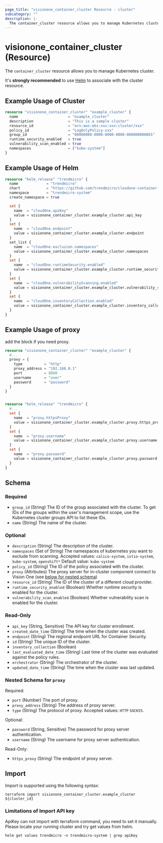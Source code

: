 ```yaml
---
page_title: "visionone_container_cluster Resource - cluster"
subcategory: ""
description: |-
  The container_cluster resource allows you to manage Kubernetes cluster.
---
```


# visionone_container_cluster (Resource)

The `container_cluster` resource allows you to manage Kubernetes cluster.

It's **strongly recommended** to use [Helm](https://registry.terraform.io/providers/hashicorp/helm/latest) to associate with the cluster resource.

## Example Usage of Cluster

```terraform
resource "visionone_container_cluster" "example_cluster" {
  name                       = "example_cluster"
  description                = "This is a sample cluster"
  resource_id                = "arn:aws:eks:xxx:xxx:cluster/xxx"
  policy_id                  = "LogOnlyPolicy-xxx"
  group_id                   = "00000000-0000-0000-0000-000000000001"
  runtime_security_enabled   = true
  vulnerability_scan_enabled = true
  namespaces                 = ["kube-system"]
}
```

## Example Usage of Helm

```terraform
resource "helm_release" "trendmicro" {
  name             = "trendmicro"
  chart            = "https://github.com/trendmicro/cloudone-container-security-helm/archive/master.tar.gz"
  namespace        = "trendmicro-system"
  create_namespace = true

  set {
    name  = "cloudOne.apiKey"
    value = visionone_container_cluster.example_cluster.api_key
  }
  set {
    name  = "cloudOne.endpoint"
    value = visionone_container_cluster.example_cluster.endpoint
  }
  set_list {
    name  = "cloudOne.exclusion.namespaces"
    value = visionone_container_cluster.example_cluster.namespaces
  }
  set {
    name  = "cloudOne.runtimeSecurity.enabled"
    value = visionone_container_cluster.example_cluster.runtime_security_enabled
  }
  set {
    name  = "cloudOne.vulnerabilityScanning.enabled"
    value = visionone_container_cluster.example_cluster.vulnerability_scan_enabled
  }
  set {
    name  = "cloudOne.inventoryCollection.enabled"
    value = visionone_container_cluster.example_cluster.inventory_collection
  }
}
```

## Example Usage of proxy
add the block if you need proxy.
```terraform
resource "visionone_container_cluster" "example_cluster" {
  #...
  proxy = {
    type          = "http"
    proxy_address = "192.168.0.1"
    port          = 8080
    username      = "user"
    password      = "password"
  }
}


resource "helm_release" "trendmicro" {
  #...
  set {
    name  = "proxy.httpsProxy"
    value = visionone_container_cluster.example_cluster.proxy.https_proxy
  }
  set {
    name  = "proxy.username"
    value = visionone_container_cluster.example_cluster.proxy.username
  }
  set {
    name  = "proxy.password"
    value = visionone_container_cluster.example_cluster.proxy.password
  }
}
```

<!-- schema generated by tfplugindocs -->
## Schema

### Required

- `group_id` (String) The ID of the group associated with the cluster. To get IDs of the groups within the user's management scope, use the Kubernetes cluster groups API to list these IDs.
- `name` (String) The name of the cluster.

### Optional

- `description` (String) The description of the cluster.
- `namespaces` (Set of String) The namespaces of kubernetes you want to exclude from scanning. 
Accepted values: `calico-system`, `istio-system`, `kube-system`, `openshift*` Default value: `kube-system`
- `policy_id` (String) The ID of the policy associated with the cluster.
- `proxy` (Attributes) The proxy server for in-cluster component connect to Vision One (see [below for nested schema](#nestedatt--proxy))
- `resource_id` (String) The ID of the cluster of a different cloud provider.
- `runtime_security_enabled` (Boolean) Whether runtime security is enabled for the cluster.
- `vulnerability_scan_enabled` (Boolean) Whether vulnerability scan is enabled for the cluster.

### Read-Only

- `api_key` (String, Sensitive) The API key for cluster enrollment.
- `created_date_time` (String) The time when the cluster was created.
- `endpoint` (String) The regional endpoint URL for Container Security.
- `id` (String) The unique ID of the cluster.
- `inventory_collection` (Boolean)
- `last_evaluated_date_time` (String) Last time of the cluster was evaluated against the policy rules.
- `orchestrator` (String) The orchestrator of the cluster.
- `updated_date_time` (String) The time when the cluster was last updated.

<a id="nestedatt--proxy"></a>
### Nested Schema for `proxy`

Required:

- `port` (Number) The port of proxy.
- `proxy_address` (String) The address of proxy server.
- `type` (String) The protocol of proxy. Accepted values: `HTTP` `SOCKS5`.

Optional:

- `password` (String, Sensitive) The password for proxy server authentication.
- `username` (String) The username for proxy server authentication.

Read-Only:

- `https_proxy` (String) The endpoint of proxy server.

## Import

Import is supported using the following syntax:

```shell
terraform import visionone_container_cluster.example_cluster ${cluster_id}
```

### Limitations of Import API key
ApiKey can not import with terraform command, you need to set it manually.
Please locate your running cluster and try get values from helm.
```shell
helm get values trendmicro -n trendmicro-system | grep apiKey
```